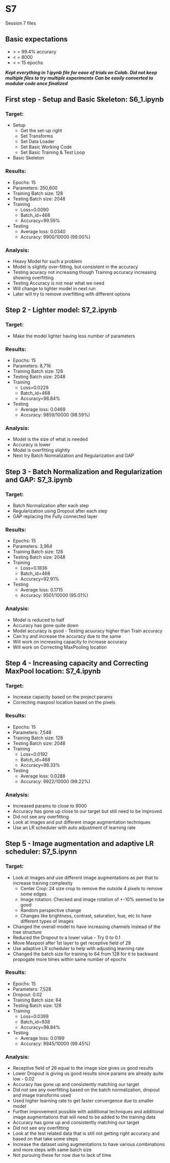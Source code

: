 # S7
Session 7 files

## Basic expectations
- \> = 99.4% accuracy
- < = 8000
- < = 15 epochs

***Kept everything in 1 ipynb file for ease of trials on Colab. Did not keep multiple files to try multiple experiments***
***Can be easily converted to modular code once finalized***

## First step - Setup and Basic Skeleton: S6_1.ipynb

### Target:
- Setup
  - Get the set-up right
  - Set Transforms
  - Set Data Loader
  - Set Basic Working Code
  - Set Basic Training  & Test Loop
- Basic Skeleton

### Results:
- Epochs: 15
- Parameters: 350,600
- Training Batch size: 128
- Testing Batch size: 2048
- Training
  - Loss=0.0090
  - Batch_id=468
  - Accuracy=99.59%
- Testing
  - Average loss: 0.0340
  - Accuracy: 9900/10000 (99.00%)

### Analysis:
- Heavy Model for such a problem
- Model is slightly over-fitting, but consistent in the accuracy
- Testing acuracy not increasing though Training accuracy increasing showing overfitting
- Testing Accuracy is not near what we need
- Will change to lighter model in next run
- Later will try to remove overfitting with different options

## Step 2 - Lighter model: S7_2.ipynb

### Target:
- Make the model lighter having less number of parameters

### Results:
- Epochs: 15
- Parameters: 8,716
- Training Batch size: 128
- Testing Batch size: 2048
- Training
  - Loss=0.0229
  - Batch_id=468
  - Accuracy=98.84%
- Testing
  - Average loss: 0.0469
  - Accuracy: 9859/10000 (98.59%)

### Analysis:
- Model is the size of what is needed
- Accuracy is lower
- Model is overfitting slightly
- Next try Batch Normalization and Regularization and GAP

## Step 3 - Batch Normalization and Regularization and GAP: S7_3.ipynb

### Target:
- Batch Normalization after each step
- Regularization using Dropout after each step
- GAP replacing the Fully connected layer

### Results:
- Epochs: 15
- Parameters: 3,964
- Training Batch size: 128
- Testing Batch size: 2048
- Training
  - Loss=0.1836
  - Batch_id=468
  - Accuracy=92.91%
- Testing
  - Average loss: 0.1715
  - Accuracy: 9501/10000 (95.01%)

### Analysis:
- Model is reduced to half
- Accuracy has gone quite down
- Model accuracy is good - Testing acuuracy higher than Train accuracy
- Can try and increase the accuracy due to the same
- Will work on increasing capacity to increase accuracy
- Will work on Correcting MaxPooling location

## Step 4 - Increasing capacity and Correcting MaxPool location: S7_4.ipynb

### Target:
- Increase capacity based on the project params
- Correcting maxpool location based on the pixels

### Results:
- Epochs: 15
- Parameters: 7,548
- Training Batch size: 128
- Testing Batch size: 2048
- Training
  - Loss=0.0192
  - Batch_id=468
  - Accuracy=98.33%
- Testing
  - Average loss: 0.0288
  - Accuracy: 9922/10000 (99.22%)

### Analysis:
- Increased params to close to 8000
- Accuracy has gone up close to our target but still need to be improved
- Did not see any overfitting
- Look at images and put different image augmentation techniques
- Use an LR scheduler with auto adjustment of learning rate

## Step 5 - Image augmentation and adaptive LR scheduler: S7_5.ipynn

### Target:
- Look at images and use different image augmentations as per that to increase training complexity
  - Center Crop: 24 size crop to remove the outside 4 pixels to remove some edges
  - Image rotation: Checked and image rotation of +-10% seemed to be good
  - Random perspective change
  - Changes like brightness, contrast, saturation, hue, etc to have different types of images
- Changed the overall model to have increasing channels instead of the tree structure
- Reduced the Dropout to a lower value - Try 0 to 0.1
- Move Maxpool after 1st layer to get receptive field of 28
- Use adaptive LR scheduler to help with adjusting learning rate
- Changed the batch size for training to 64 from 128 for it to backward propogate more times within same number of epochs

### Results:
- Epochs: 15
- Parameters: 7,528
- Dropout: 0.02
- Training Batch size: 64
- Testing Batch size: 128
- Training
  - Loss=0.0399
  - Batch_id=938
  - Accuracy=98.84%
- Testing
  - Average loss: 0.0199
  - Accuracy: 9945/10000 (99.45%)

### Analysis:
- Receptive field of 28 equal to the image size gives us good results
- Lower Dropout is giving us good results since params are already quite low - 0.02
- Accuracy has gone up and consistently matching our target
- Did not see any overfitting based on the batch normalization, dropout and image transforms used
- Used higher learning rate to get faster convergence due to smaller model
- Further improvement possible with additional techniques and additional image augmentations that will need to be added to the training data
- Accuracy has gone up and consistently matching our target
- Did not see any overfitting
- Look at the test related data that is still not getting right accuracy and based on that take some steps
- Increase the dataset using augmentations to have various combinations and more steps with same batch size
- Not pursuing these for now due to lack of time

